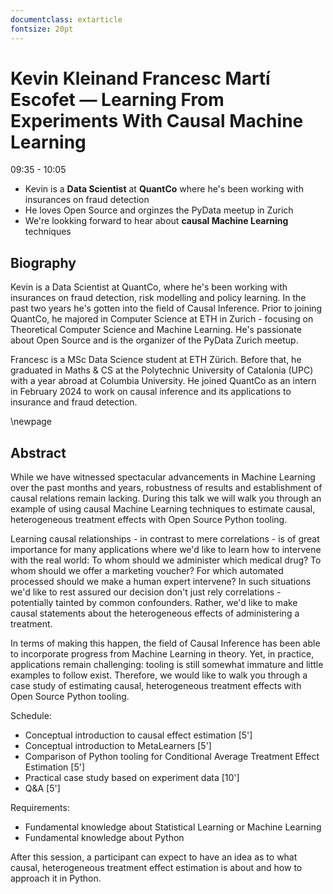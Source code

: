```yaml
---
documentclass: extarticle
fontsize: 20pt
---
```


# Kevin Kleinand Francesc Martí Escofet — Learning From Experiments With Causal Machine Learning

09:35 - 10:05

 * Kevin is a **Data Scientist** at **QuantCo** where he's been working with
   insurances on fraud detection
 * He loves Open Source and orginzes the PyData meetup in Zurich
 * We're lookking forward to hear about **causal Machine Learning** techniques

## Biography

Kevin is a Data Scientist at QuantCo, where he's been working with insurances on fraud detection, risk modelling and policy learning. In the past two years he's gotten into the field of Causal Inference. Prior to joining QuantCo, he majored in Computer Science at ETH in Zurich - focusing on Theoretical Computer Science and Machine Learning. He's passionate about Open Source and is the organizer of the PyData Zurich meetup.

Francesc is a MSc Data Science student at ETH Zürich. Before that, he graduated in Maths & CS at the Polytechnic University of Catalonia (UPC) with a year abroad at Columbia University. He joined QuantCo as an intern in February 2024 to work on causal inference and its applications to insurance and fraud detection.

\newpage

## Abstract

While we have witnessed spectacular advancements in Machine Learning over the past months and years, robustness of results and establishment of causal relations remain lacking. During this talk we will walk you through an example of using causal Machine Learning techniques to estimate causal, heterogeneous treatment effects with Open Source Python tooling.

Learning causal relationships - in contrast to mere correlations - is of great importance for many applications where we'd like to learn how to intervene with the real world: To whom should we administer which medical drug? To whom should we offer a marketing voucher? For which automated processed should we make a human expert intervene? In such situations we'd like to rest assured our decision don't just rely correlations - potentially tainted by common confounders. Rather, we'd like to make causal statements about the heterogeneous effects of administering a treatment.

In terms of making this happen, the field of Causal Inference has been able to incorporate progress from Machine Learning in theory. Yet, in practice, applications remain challenging: tooling is still somewhat immature and little examples to follow exist. Therefore, we would like to walk you through a case study of estimating causal, heterogeneous treatment effects with Open Source Python tooling.

Schedule:
- Conceptual introduction to causal effect estimation [5']
- Conceptual introduction to MetaLearners [5']
- Comparison of Python tooling for Conditional Average Treatment Effect Estimation [5']
- Practical case study based on experiment data [10']
- Q&A [5']

Requirements:
- Fundamental knowledge about Statistical Learning or Machine Learning
- Fundamental knowledge about Python

After this session, a participant can expect to have an idea as to what causal, heterogeneous treatment effect estimation is about and how to approach it in Python.
